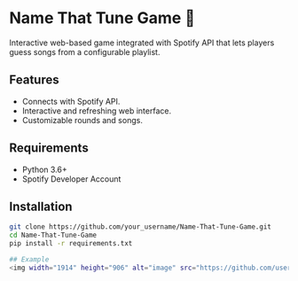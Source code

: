 # Name That Tune Game 🎵

Interactive web-based game integrated with Spotify API that lets players guess songs from a configurable playlist.

## Features
- Connects with Spotify API.
- Interactive and refreshing web interface.
- Customizable rounds and songs.

## Requirements
- Python 3.6+
- Spotify Developer Account

## Installation

```bash
git clone https://github.com/your_username/Name-That-Tune-Game.git
cd Name-That-Tune-Game
pip install -r requirements.txt

## Example
<img width="1914" height="906" alt="image" src="https://github.com/user-attachments/assets/6321769c-30b2-4b75-b539-8d6079ab3a37" />

